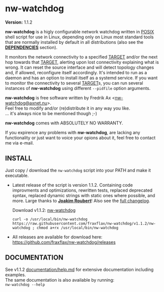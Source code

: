 # nw-watchdog
__Version:__ 1.1.2

__nw-watchdog__ is a higly configurable network watchdog written in [POSIX](https://pubs.opengroup.org/onlinepubs/9699919799/utilities/contents.html) shell script for use in Linux, depending only on Linux most standard tools that are normally installed by default in all distributions (also see the __[DEPENDENCIES](https://github.com/fraxflax/nw-watchdog/blob/Release-version-1.1.2/documentation/help.md#deps)__ section).

It monitors the network connectivity to a specified <ins>TARGET</ins> and/or the next hop towards that <ins>TARGET</ins>, alerting upon lost connectivity explaining what is wrong. It can reset the source interface and will detect topology changes and, if allowed, reconfigure itself accordingly. It's intended to run as a daemon and has an option to install itself as a systemd service.  If you want to monitor the connectivity to several <ins>TARGET</ins>s, you can run several instances of __nw-watchdog__ using different `--pidfile` option arguments.

__nw-watchdog__ is free software written by Fredrik Ax \<nw-watchdog@axnet.nu\>.<br>
Feel free to modify and/or (re)distribute it in any way you like.<br>
... it's always nice to be mentioned though ;-)<br>

__nw-watchdog__ comes with ABSOLUTELY NO WARRANTY.

If you expirence any problems with __nw-watchdog__, are lacking any functionality or just want to voice your opions about it, feel free to contact me via e-mail.

## INSTALL
Just copy / download the `nw-watchdog` script into your PATH and make it executable.<br>

* Latest release of the script is version 1.1.2.
  Containing code improvments and optimizations, rewritten tests, replaced deprecated syntax, replaced dynamic strings with static ones where possible, and more. Large thanks to __[Joakim Roubert](https://github.com/d97jro)__! Also see the [full changelog](https://github.com/fraxflax/nw-watchdog/blob/Release-version-1.1.2/documentation/changelog.md).
  
  Download v1.1.2: [nw-watchdog](https://raw.githubusercontent.com/fraxflax/nw-watchdog/v1.1.2/nw-watchdog)
  ```
  curl -o /usr/local/bin/nw-watchdog https://raw.githubusercontent.com/fraxflax/nw-watchdog/v1.1.2/nw-watchdog ; chmod a+rx /usr/local/bin/nw-watchdog
  ```
* All releases are available for download here: https://github.com/fraxflax/nw-watchdog/releases

## DOCUMENTATION
See v1.1.2 [documentation/help.md](https://github.com/fraxflax/nw-watchdog/blob/Release-version-1.1.2/documentation/help.md) for extensive documentation including examples.<br>
The same documentation is also available by running:<br>
`nw-watchdog --help`
